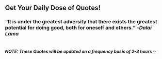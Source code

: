 ## Get Your Daily Dose of Quotes!
### <q>It is under the greatest adversity that there exists the greatest potential for doing good, both for oneself and others.</q> -<em>Dalai Lama</em> <br><br>
##### NOTE: These Quotes will be updated on a frequency basis of 2-3 hours ~
